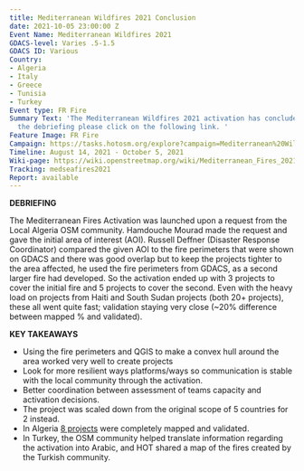 ```yaml
---
title: Mediterranean Wildfires 2021 Conclusion
date: 2021-10-05 23:00:00 Z
Event Name: Mediterranean Wildfires 2021
GDACS-level: Varies .5-1.5
GDACS ID: Various
Country:
- Algeria
- Italy
- Greece
- Tunisia
- Turkey
Event type: FR Fire
Summary Text: 'The Mediterranean Wildfires 2021 activation has concluded. To read
  the debriefing please click on the following link. '
Feature Image: FR Fire
Campaign: https://tasks.hotosm.org/explore?campaign=Mediterranean%20Wildfires%202021
Timeline: August 14, 2021 - October 5, 2021
Wiki-page: https://wiki.openstreetmap.org/wiki/Mediterranean_Fires_2021
Tracking: medseafires2021
Report: available
---
```


<strong>DEBRIEFING</strong><br>

The Mediterranean Fires Activation was launched upon a request from the Local Algeria OSM community. Hamdouche Mourad made the request and gave the initial area of interest (AOI). Russell Deffner (Disaster Response Coordinator) compared the given AOI to the fire perimeters that were shown on GDACS and there was good overlap but to keep the projects tighter to the area affected, he used the fire perimeters from GDACS, as a second larger fire had developed. So the activation ended up with 3 projects to cover the initial fire and 5 projects to cover the second. Even with the heavy load on projects from Haiti and South Sudan projects (both 20+ projects), these all went quite fast; validation staying very close (~20% difference between mapped % and validated).

<strong>KEY TAKEAWAYS</strong><br>

- Using the fire perimeters and QGIS to make a convex hull around the area worked very well to create projects
- Look for more resilient ways platforms/ways so communication is stable with the local community through the activation. 
- Better coordination between assessment of teams capacity and activation decisions. 
- The project was scaled down from the original scope of 5 countries for 2 instead. 
- In Algeria <a href="https://wiki.openstreetmap.org/wiki/Mediterranean_Fires_2021">8 projects</a> were completely mapped and validated. 
- In Turkey, the OSM community helped translate information regarding the activation into Arabic, and HOT shared a map of the fires created by the Turkish community.  

